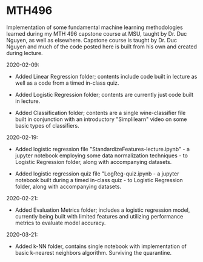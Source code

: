 # MTH496
Implementation of some fundamental machine learning methodologies learned during my MTH 496 capstone course at MSU, taught by Dr. Duc Nguyen, as well as elsewhere. Capstone course is taught by Dr. Duc Nguyen and much of the code posted here is built from his own and created during lecture.

2020-02-09: 

  - Added Linear Regression folder; contents include code built in lecture as well as a code from a timed in-class quiz.
  
  - Added Logistic Regression folder; contents are currently just code built in lecture.
  
  - Added Classification folder; contents are a single wine-classifier file built in conjunction with an introductory "Simplilearn" video   on some basic types of classifiers.
  
2020-02-19:

  - Added logistic regression file "StandardizeFeatures-lecture.ipynb" - a jupyter notebook employing some data normalization techniques - to Logistic Regression folder, along with accompanying datasets.
  
  - Added logistic regression quiz file "LogReg-quiz.ipynb - a jupyter notebook built during a timed in-class quiz - to Logistic Regression folder, along with accompanying datasets.
  
2020-02-21:

  - Added Evaluation Metrics folder; includes a logistic regression model, currently being built with limited features and utilizing performance metrics to evaluate model accuracy.


2020-03-21:

  - Added k-NN folder, contains single notebook with implementation of basic k-nearest neighbors algorithm. Surviving the quarantine.
